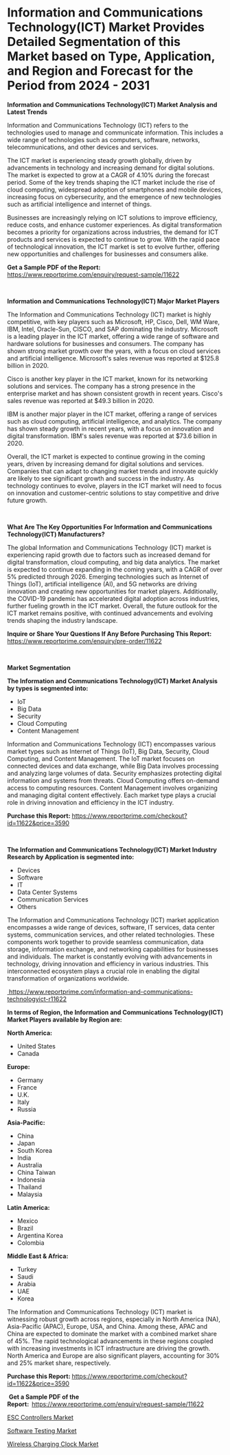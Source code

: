 <p><h1>Information and Communications Technology(ICT) Market Provides Detailed Segmentation of this Market based on Type, Application, and Region and Forecast for the Period from 2024 - 2031</h1></p><p><strong>Information and Communications Technology(ICT) Market Analysis and Latest Trends</strong></p>
<p><p>Information and Communications Technology (ICT) refers to the technologies used to manage and communicate information. This includes a wide range of technologies such as computers, software, networks, telecommunications, and other devices and services.</p><p>The ICT market is experiencing steady growth globally, driven by advancements in technology and increasing demand for digital solutions. The market is expected to grow at a CAGR of 4.10% during the forecast period. Some of the key trends shaping the ICT market include the rise of cloud computing, widespread adoption of smartphones and mobile devices, increasing focus on cybersecurity, and the emergence of new technologies such as artificial intelligence and internet of things.</p><p>Businesses are increasingly relying on ICT solutions to improve efficiency, reduce costs, and enhance customer experiences. As digital transformation becomes a priority for organizations across industries, the demand for ICT products and services is expected to continue to grow. With the rapid pace of technological innovation, the ICT market is set to evolve further, offering new opportunities and challenges for businesses and consumers alike.</p></p>
<p><strong>Get a Sample PDF of the Report:&nbsp;</strong> <a href="https://www.reportprime.com/enquiry/request-sample/11622">https://www.reportprime.com/enquiry/request-sample/11622</a></p>
<p>&nbsp;</p>
<p><strong>Information and Communications Technology(ICT) Major Market Players</strong></p>
<p><p>The Information and Communications Technology (ICT) market is highly competitive, with key players such as Microsoft, HP, Cisco, Dell, WM Ware, IBM, Intel, Oracle-Sun, CISCO, and SAP dominating the industry. Microsoft is a leading player in the ICT market, offering a wide range of software and hardware solutions for businesses and consumers. The company has shown strong market growth over the years, with a focus on cloud services and artificial intelligence. Microsoft's sales revenue was reported at $125.8 billion in 2020.</p><p>Cisco is another key player in the ICT market, known for its networking solutions and services. The company has a strong presence in the enterprise market and has shown consistent growth in recent years. Cisco's sales revenue was reported at $49.3 billion in 2020.</p><p>IBM is another major player in the ICT market, offering a range of services such as cloud computing, artificial intelligence, and analytics. The company has shown steady growth in recent years, with a focus on innovation and digital transformation. IBM's sales revenue was reported at $73.6 billion in 2020.</p><p>Overall, the ICT market is expected to continue growing in the coming years, driven by increasing demand for digital solutions and services. Companies that can adapt to changing market trends and innovate quickly are likely to see significant growth and success in the industry. As technology continues to evolve, players in the ICT market will need to focus on innovation and customer-centric solutions to stay competitive and drive future growth.</p></p>
<p>&nbsp;</p>
<p><strong>What Are The Key Opportunities For Information and Communications Technology(ICT) Manufacturers?</strong></p>
<p><p>The global Information and Communications Technology (ICT) market is experiencing rapid growth due to factors such as increased demand for digital transformation, cloud computing, and big data analytics. The market is expected to continue expanding in the coming years, with a CAGR of over 5% predicted through 2026. Emerging technologies such as Internet of Things (IoT), artificial intelligence (AI), and 5G networks are driving innovation and creating new opportunities for market players. Additionally, the COVID-19 pandemic has accelerated digital adoption across industries, further fueling growth in the ICT market. Overall, the future outlook for the ICT market remains positive, with continued advancements and evolving trends shaping the industry landscape.</p></p>
<p><strong>Inquire or Share Your Questions If Any Before Purchasing This Report:</strong> <a href="https://www.reportprime.com/enquiry/pre-order/11622">https://www.reportprime.com/enquiry/pre-order/11622</a></p>
<p>&nbsp;</p>
<p><strong>Market Segmentation</strong></p>
<p><strong>The Information and Communications Technology(ICT) Market Analysis by types is segmented into:</strong></p>
<p><ul><li>IoT</li><li>Big Data</li><li>Security</li><li>Cloud Computing</li><li>Content Management</li></ul></p>
<p><p>Information and Communications Technology (ICT) encompasses various market types such as Internet of Things (IoT), Big Data, Security, Cloud Computing, and Content Management. The IoT market focuses on connected devices and data exchange, while Big Data involves processing and analyzing large volumes of data. Security emphasizes protecting digital information and systems from threats. Cloud Computing offers on-demand access to computing resources. Content Management involves organizing and managing digital content effectively. Each market type plays a crucial role in driving innovation and efficiency in the ICT industry.</p></p>
<p><strong>Purchase this Report:&nbsp;</strong><a href="https://www.reportprime.com/checkout?id=11622&price=3590">https://www.reportprime.com/checkout?id=11622&price=3590</a></p>
<p>&nbsp;</p>
<p><strong>The Information and Communications Technology(ICT) Market Industry Research by Application is segmented into:</strong></p>
<p><ul><li>Devices</li><li>Software</li><li>IT</li><li>Data Center Systems</li><li>Communication Services</li><li>Others</li></ul></p>
<p><p>The Information and Communications Technology (ICT) market application encompasses a wide range of devices, software, IT services, data center systems, communication services, and other related technologies. These components work together to provide seamless communication, data storage, information exchange, and networking capabilities for businesses and individuals. The market is constantly evolving with advancements in technology, driving innovation and efficiency in various industries. This interconnected ecosystem plays a crucial role in enabling the digital transformation of organizations worldwide.</p></p>
<p><a href="https://www.reportprime.com/information-and-communications-technologyict-r11622">&nbsp;https://www.reportprime.com/information-and-communications-technologyict-r11622</a></p>
<p><strong>In terms of Region, the Information and Communications Technology(ICT) Market Players available by Region are:</strong></p>
<p>
    <p> <strong> North America: </strong>
        <ul>
            <li>United States</li>
            <li>Canada</li>
        </ul>
        </p> 
    <p> <strong> Europe: </strong>
        <ul>
            <li>Germany</li>
            <li>France</li>
            <li>U.K.</li>
            <li>Italy</li>
            <li>Russia</li>
        </ul>
        </p> 
    <p> <strong> Asia-Pacific: </strong>
        <ul>
            <li>China</li>
            <li>Japan</li>
            <li>South Korea</li>
            <li>India</li>
            <li>Australia</li>
            <li>China Taiwan</li>
            <li>Indonesia</li>
            <li>Thailand</li>
            <li>Malaysia</li>
        </ul>
        </p> 
    <p> <strong> Latin America: </strong>
        <ul>
            <li>Mexico</li>
            <li>Brazil</li>
            <li>Argentina Korea</li>
            <li>Colombia</li>
        </ul>
        </p> 
    <p> <strong> Middle East & Africa: </strong>
        <ul>
            <li>Turkey</li>
            <li>Saudi</li>
            <li>Arabia</li>
            <li>UAE</li>
            <li>Korea</li>
        </ul>
    </p>
    </p>
<p><p>The Information and Communications Technology (ICT) market is witnessing robust growth across regions, especially in North America (NA), Asia-Pacific (APAC), Europe, USA, and China. Among these, APAC and China are expected to dominate the market with a combined market share of 45%. The rapid technological advancements in these regions coupled with increasing investments in ICT infrastructure are driving the growth. North America and Europe are also significant players, accounting for 30% and 25% market share, respectively.</p></p>
<p><strong>Purchase this Report: </strong><a href="https://www.reportprime.com/checkout?id=11622&price=3590">https://www.reportprime.com/checkout?id=11622&price=3590</a></p>
<p>&nbsp;<strong>Get a Sample PDF of the Report:&nbsp;&nbsp;</strong><a href="https://www.reportprime.com/enquiry/request-sample/11622">https://www.reportprime.com/enquiry/request-sample/11622</a></p>
<p><strong></strong></p>
<p><p><a href="https://medium.com/@max.sanderson5645/global-esc-controllers-market-share-and-growth-opportunities-and-market-size-growing-with-a-cagr-of-6edbb90a400c">ESC Controllers Market</a></p><p><a href="https://github.com/NorbertYates/Market-Research-Report-List-6/blob/main/software-testing-market.md">Software Testing Market</a></p><p><a href="https://medium.com/@max.sanderson5645/global-wireless-charging-clock-market-exploring-market-share-market-trends-and-future-growth-dbf9843385dc">Wireless Charging Clock Market</a></p></p>